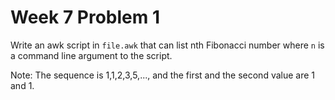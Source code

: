 # Week 7 Problem 1

Write an awk script in ` file.awk ` that can list nth Fibonacci number where ` n ` is a command line argument to the script.
 
Note: The sequence is 1,1,2,3,5,..., and the first and the second value are 1 and 1.
